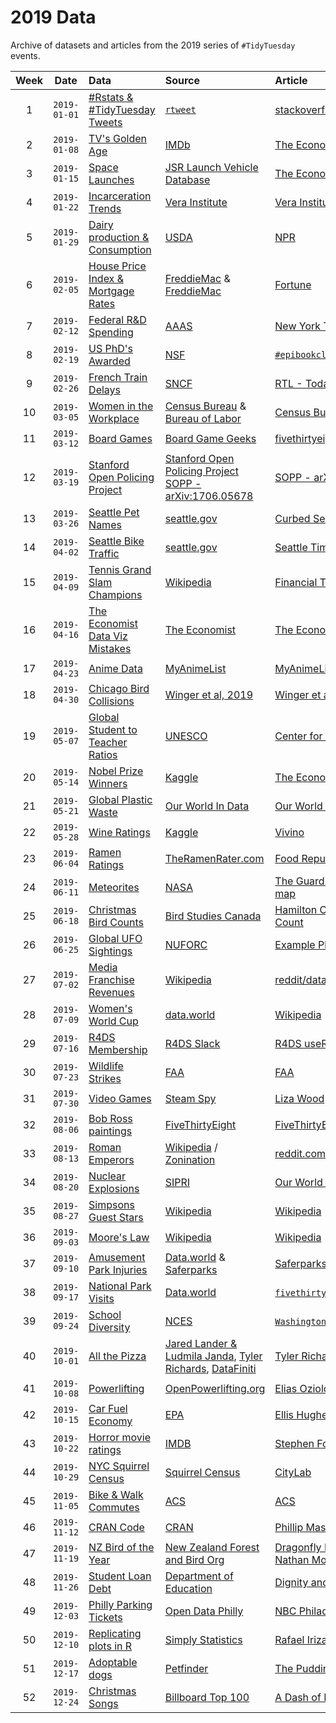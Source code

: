 # 2019 Data

Archive of datasets and articles from the 2019 series of `#TidyTuesday` events.

| Week | Date | Data | Source | Article
| :---: | :---: | :--- | :--- | :---|
| 1 | `2019-01-01` | [#Rstats & #TidyTuesday Tweets](2019-01-01) | [`rtweet`](https://rtweet.info/) | [stackoverflow.blog](https://stackoverflow.blog/2017/10/10/impressive-growth-r/) |
| 2 | `2019-01-08` | [TV's Golden Age](2019-01-08) | [IMDb](https://www.imdb.com/) | [The Economist](https://www.economist.com/graphic-detail/2018/11/24/tvs-golden-age-is-real) |
| 3 | `2019-01-15` | [Space Launches](2019-01-15) | [JSR Launch Vehicle Database](http://www.planet4589.org/space/lvdb/index.html) | [The Economist](https://economist.com/graphic-detail/2018/10/18/the-space-race-is-dominated-by-new-contenders) |
| 4 | `2019-01-22` | [Incarceration Trends](2019-01-22) | [Vera Institute](https://github.com/vera-institute/incarceration_trends) | [Vera Institute](https://github.com/vera-institute/incarceration_trends) |
| 5 | `2019-01-29` | [Dairy production & Consumption](2019-01-29) | [USDA](https://www.ers.usda.gov/data-products/dairy-data/) | [NPR](https://www.npr.org/2019/01/09/683339929/nobody-is-moving-our-cheese-american-surplus-reaches-record-high) |
| 6 | `2019-02-05` | [House Price Index & Mortgage Rates](2019-02-05) | [FreddieMac](http://www.freddiemac.com/research/indices/house-price-index.html) & [FreddieMac](http://www.freddiemac.com/pmms/) | [Fortune](http://fortune.com/2014/06/24/american-housing-the-good-the-bad-and-the-ugly-in-6-charts/) |
| 7 | `2019-02-12` | [Federal R&D Spending](2019-02-12) | [AAAS](https://www.aaas.org/programs/r-d-budget-and-policy/historical-rd-data) | [New York Times](https://dotearth.blogs.nytimes.com/2014/11/02/panels-latest-warming-warning-misses-global-slumber-party-on-energy-research/) |
| 8 | `2019-02-19` | [US PhD's Awarded](2019-02-19) | [NSF](https://ncses.nsf.gov/pubs/nsf19301/data) | [`#epibookclub`](https://twitter.com/EpiEllie/status/1096876638632140805) |
| 9 | `2019-02-26` | [French Train Delays](2019-02-26) | [SNCF](https://ressources.data.sncf.com/explore/dataset/regularite-mensuelle-tgv-aqst/information/?sort=nombre_de_trains_annules&q=gare&dataChart=eyJxdWVyaWVzIjpbeyJjaGFydHMiOlt7InR5cGUiOiJzcGxpbmUiLCJmdW5jIjoiQVZHIiwieUF4aXMiOiJleHRlcm5lcyIsInNjaWVudGlmaWNEaXNwbGF5Ijp0cnVlLCJjb2xvciI6IiNhNmQ4NTQifV0sInhBeGlzIjoicGVyaW9kZSIsIm1heHBvaW50cyI6IiIsInRpbWVzY2FsZSI6Im1vbnRoIiwic29ydCI6IiIsImNvbmZpZyI6eyJkYXRhc2V0IjoicmVndWxhcml0ZS1tZW5zdWVsbGUtdGd2LWFxc3QiLCJvcHRpb25zIjp7InNvcnQiOiJub21icmVfZGVfdHJhaW5zX2FubnVsZXMifX19XSwidGltZXNjYWxlIjoiIiwiZGlzcGxheUxlZ2VuZCI6dHJ1ZSwiYWxpZ25Nb250aCI6dHJ1ZX0%3D) | [RTL - Today](https://today.rtl.lu/news/luxembourg/1306023.html) |
| 10 | `2019-03-05` | [Women in the Workplace](2019-03-05) | [Census Bureau](https://www.census.gov/data/tables/time-series/demo/industry-occupation/median-earnings.html) & [Bureau of Labor](https://www.bls.gov/opub/ted/2012/ted_20121123.htm) | [Census Bureau](https://www.census.gov/library/stories/2018/05/gender-pay-gap-in-finance-sales.html) |
| 11 | `2019-03-12` | [Board Games](2019-03-12) | [Board Game Geeks](https://boardgamegeek.com/) | [fivethirtyeight](https://fivethirtyeight.com/features/designing-the-best-board-game-on-the-planet/) |
| 12 | `2019-03-19` | [Stanford Open Policing Project](2019-03-19) | [Stanford Open Policing Project](https://openpolicing.stanford.edu/data/) <br> [SOPP - arXiv:1706.05678](https://github.com/5harad/openpolicing) | [SOPP - arXiv:1706.05678](https://arxiv.org/abs/1706.05678) |
| 13 | `2019-03-26` | [Seattle Pet Names](2019-03-26) | [seattle.gov](https://data.seattle.gov/Community/Seattle-Pet-Licenses/jguv-t9rb) | [Curbed Seattle](https://seattle.curbed.com/2019/1/2/18165658/seattle-popular-pet-names-2018) |
| 14 | `2019-04-02` | [Seattle Bike Traffic](2019-04-02) | [seattle.gov](http://www.seattle.gov/transportation/projects-and-programs/programs/bike-program/bike-counters) | [Seattle Times](https://www.seattletimes.com/seattle-news/transportation/what-we-can-learn-from-seattles-bike-counter-data/) |
| 15 | `2019-04-09` | [Tennis Grand Slam Champions](2019-04-09) | [Wikipedia](https://en.wikipedia.org/wiki/List_of_Grand_Slam_women%27s_singles_champions) | [Financial Times](https://ig.ft.com/sites/visual-history-of-womens-tennis/) |
| 16 | `2019-04-16` | [The Economist Data Viz Mistakes](2019-04-16) | [The Economist](https://medium.economist.com/mistakes-weve-drawn-a-few-8cdd8a42d368) | [The Economist](https://medium.economist.com/mistakes-weve-drawn-a-few-8cdd8a42d368) |
| 17 | `2019-04-23` | [Anime Data](2019-04-23) | [MyAnimeList](https://www.kaggle.com/aludosan/myanimelist-anime-dataset-as-20190204) | [MyAnimeList](https://myanimelist.net/topanime.php?type=bypopularity) |
| 18 | `2019-04-30` | [Chicago Bird Collisions](2019-04-30) | [Winger et al, 2019](https://datadryad.org/resource/doi:10.5061/dryad.8rr0498) | [Winger et al, 2019](https://royalsocietypublishing.org/doi/10.1098/rspb.2019.0364#d3e550) |
| 19 | `2019-05-07` | [Global Student to Teacher Ratios](2019-05-07) | [UNESCO](http://data.uis.unesco.org/index.aspx?queryid=180) | [Center for Public Education](http://www.centerforpubliceducation.org/research/class-size-and-student-achievement) |
| 20 | `2019-05-14` | [Nobel Prize Winners](2019-05-14) | [Kaggle](https://www.kaggle.com/nobelfoundation/nobel-laureates) | [The Economist](https://www.economist.com/graphic-detail/2016/10/03/greying-of-the-nobel-laureates) |
| 21 | `2019-05-21` | [Global Plastic Waste](2019-05-21) | [Our World In Data](https://ourworldindata.org/plastic-pollution) | [Our World in Data](https://ourworldindata.org/plastic-pollution) |
| 22 | `2019-05-28` | [Wine Ratings](2019-05-28) | [Kaggle](https://www.kaggle.com/zynicide/wine-reviews) | [Vivino](https://www.vivino.com/wine-news/how-much-does-a-good-bottle-of-wine-cost) |
| 23 | `2019-06-04` | [Ramen Ratings](2019-06-04) | [TheRamenRater.com](https://www.theramenrater.com/resources-2/the-list/) | [Food Republic](https://www.foodrepublic.com/2014/12/02/theres-a-website-that-has-rated-1518-bowls-of-instant-ramen/) |
| 24 | `2019-06-11` | [Meteorites](2019-06-11) | [NASA](https://data.nasa.gov/Space-Science/Meteorite-Landings/gh4g-9sfh/data) | [The Guardian - Meteorite map](https://www.theguardian.com/news/datablog/interactive/2013/feb/15/meteorite-fall-map) |
| 25 | `2019-06-18` | [Christmas Bird Counts](2019-06-18) | [Bird Studies Canada](https://www.birdscanada.org/index.jsp) | [Hamilton Christmas Bird Count](https://sharleenw.rbind.io/post/hamilton_cbc_part_1/hamilton-christmas-bird-count-part-1/) |
| 26 | `2019-06-25` | [Global UFO Sightings](2019-06-25) | [NUFORC](http://www.nuforc.org/) | [Example Plots](https://www.kaggle.com/jonathanbouchet/e-t-phone-home-but-mostly-after-8-00pm) |
| 27 | `2019-07-02` | [Media Franchise Revenues](2019-07-02) | [Wikipedia](https://en.wikipedia.org/wiki/List_of_highest-grossing_media_franchises) | [reddit/dataisbeautiful post](https://www.reddit.com/r/dataisbeautiful/comments/c53540/highest_grossing_media_franchises_oc/) |
| 28 | `2019-07-09` | [Women's World Cup](2019-07-09) | [data.world](https://data.world/sportsvizsunday/womens-world-cup-data) | [Wikipedia](https://en.wikipedia.org/wiki/FIFA_Women%27s_World_Cup) |
| 29 | `2019-07-16` | [R4DS Membership](2019-07-16) | [R4DS Slack](https://join.slack.com/t/rfordatascience/shared_invite/enQtMzA1Nzk1MjIzNDczLTY0OTVlMzM3ZTU5ZjA3NWE5ZDkxOGVmNjRjODQ2YmRjMzg4NWQxMDAxZTcwNzViZTczOThiNzBhYWJhZDM2ZTU) | [R4DS useR Presentation](https://t.co/wNexiphbr5) |
| 30 | `2019-07-23` | [Wildlife Strikes](2019-07-23) | [FAA](https://wildlife.faa.gov/) | [FAA](https://www.faa.gov/airports/airport_safety/wildlife/media/Wildlife-Strike-Report-1990-2017.pdf) |
| 31 | `2019-07-30` | [Video Games](2019-07-30) | [Steam Spy](https://steamspy.com/year/) | [Liza Wood](https://cruiseofdimensionality.home.blog/2019/07/24/pc-video-games-we-still-play/) |
| 32 | `2019-08-06` | [Bob Ross paintings](2019-08-06) | [FiveThirtyEight](https://github.com/fivethirtyeight/data/tree/master/bob-ross) | [FiveThirtyEight](https://fivethirtyeight.com/features/a-statistical-analysis-of-the-work-of-bob-ross/) |
| 33 | `2019-08-13` | [Roman Emperors](2019-08-13) | [Wikipedia](https://en.wikipedia.org/wiki/List_of_Roman_emperors) / [Zonination](https://github.com/zonination/emperors/blob/master/README.md) | [reddit.com/r/dataisbeautiful](https://www.reddit.com/r/dataisbeautiful/comments/8tzfgz/roman_emperors_by_year_oc/) |
| 34 | `2019-08-20` | [Nuclear Explosions](2019-08-20) | [SIPRI](https://github.com/data-is-plural/nuclear-explosions/blob/master/documents/sipri-report-original.pdf) | [Our World in Data](https://ourworldindata.org/nuclear-weapons) |
| 35 | `2019-08-27` | [Simpsons Guest Stars](2019-08-27) | [Wikipedia](https://github.com/data-is-plural/nuclear-explosions/blob/master/documents/sipri-report-original.pdf) | [Wikipedia](https://en.wikipedia.org/wiki/List_of_The_Simpsons_guest_stars) |
| 36 | `2019-09-03` | [Moore's Law](2019-09-03) | [Wikipedia](https://en.wikipedia.org/wiki/Transistor_count) | [Wikipedia](https://ourworldindata.org/technological-progress) |
| 37 | `2019-09-10` | [Amusement Park Injuries](2019-09-10) | [Data.world](https://data.world/amillerbernd/texas-amusement-park-accidents/workspace/file?filename=Amusement-Park-Injuries-xlsxCleaned.xls) & [Saferparks](https://saferparksdata.org/) | [Saferparks](https://saferparksdata.org/) |
| 38 | `2019-09-17` | [National Park Visits](2019-09-17) | [Data.world](https://data.world/inform8n/us-national-parks-visitation-1904-2016-with-boundaries) | [`fivethirtyeight` article](https://fivethirtyeight.com/features/the-national-parks-have-never-been-more-popular/) |
| 39 | `2019-09-24` | [School Diversity](2019-09-24) | [NCES](https://nces.ed.gov/ccd/pubschuniv.asp) | [`Washington Post` article](https://www.washingtonpost.com/graphics/2019/local/school-diversity-data/) |
| 40 | `2019-10-01` | [All the Pizza](2019-10-01) | [Jared Lander & Ludmila Janda](https://twitter.com/jaredlander/status/1178122846419193858?s=20), [Tyler Richards](https://github.com/tylerjrichards/Barstool_Pizza), [DataFiniti](https://www.kaggle.com/datafiniti/pizza-restaurants-and-the-pizza-they-sell) | [Tyler Richards on TWD](https://towardsdatascience.com/adventures-in-barstools-pizza-data-9b8ae6bb6cd1) |
| 41 | `2019-10-08` | [Powerlifting](2019-10-08) | [OpenPowerlifting.org](https://www.openpowerlifting.org/data) | [Elias Oziolor](https://oziolor.wordpress.com/2018/05/19/part-i-getting-old-you-can-still-lift/) |
| 42 | `2019-10-15` | [Car Fuel Economy](2019-10-15) | [EPA](https://www.fueleconomy.gov/feg/download.shtml) | [Ellis Hughes](https://thebioengineer.github.io/thebioengineer.github.io/2019/09/10/big-mtcars/) |
| 43 | `2019-10-22` | [Horror movie ratings](2019-10-22) | [IMDB](https://www.kaggle.com/PromptCloudHQ/imdb-horror-movie-dataset) | [Stephen Follows](https://stephenfollows.com/what-the-data-says-about-producing-low-budget-horror-films/) |
| 44 | `2019-10-29` | [NYC Squirrel Census](2019-10-29) | [Squirrel Census](https://data.cityofnewyork.us/Environment/2018-Central-Park-Squirrel-Census-Squirrel-Data/vfnx-vebw) | [CityLab](https://www.citylab.com/life/2019/06/squirrel-census-results-population-central-park-nyc/592162/) |
| 45 | `2019-11-05` | [Bike & Walk Commutes](2019-11-05) | [ACS](https://www.census.gov/library/publications/2014/acs/acs-25.html?#) | [ACS](https://www.census.gov/library/publications/2014/acs/acs-25.html?#) |
| 46 | `2019-11-12` | [CRAN Code](2019-11-12) | [CRAN](https://cran.r-project.org/src/contrib/) | [Phillip Massicotte](https://www.pmassicotte.com/post/analyzing-the-programming-languages-used-in-r-packages/) |
| 47 | `2019-11-19` | [NZ Bird of the Year](2019-11-19) | [New Zealand Forest and Bird Org](https://www.forestandbird.org.nz/) | [Dragonfly Data Science](https://www.dragonfly.co.nz/news/2019-11-12-boty.html) & [Nathan Moore](https://twitter.com/nmoorenz) |
| 48 | `2019-11-26` | [Student Loan Debt](2019-11-26) | [Department of Education](https://studentaid.ed.gov/sa/about/data-center/student/default) | [Dignity and Debt](https://www.dignityanddebt.org/projects/student-debt-racial-disparities/) |
| 49 | `2019-12-03` | [Philly Parking Tickets](2019-12-03) | [Open Data Philly](https://www.opendataphilly.org/dataset/parking-violations) | [NBC Philadelphia](https://www.nbcphiladelphia.com/news/local/Nearly-6-Million-Philadelphia-Parking-Authority-Tickets-Are-on-the-Rise-Since-2016-565438131.html) |
| 50 | `2019-12-10` | [Replicating plots in R](2019-12-10) | [Simply Statistics](https://simplystatistics.org/2019/08/28/you-can-replicate-almost-any-plot-with-ggplot2/) | [Rafael Irizarry](https://simplystatistics.org/2019/08/28/you-can-replicate-almost-any-plot-with-ggplot2/) |
| 51 | `2019-12-17` | [Adoptable dogs](2019-12-17) | [Petfinder](https://github.com/the-pudding/data/blob/master/dog-shelters/README.md) | [The Pudding](https://pudding.cool/2019/10/shelters/) |
| 52 | `2019-12-24` | [Christmas Songs](2019-12-24) | [Billboard Top 100](https://www.kaggle.com/sharkbait1223/billboard-top-100-christmas-carol-dataset) | [A Dash of Data](https://adashofdata.com/2014/12/21/how-christmas-songs-have-evolved-over-time/) |
